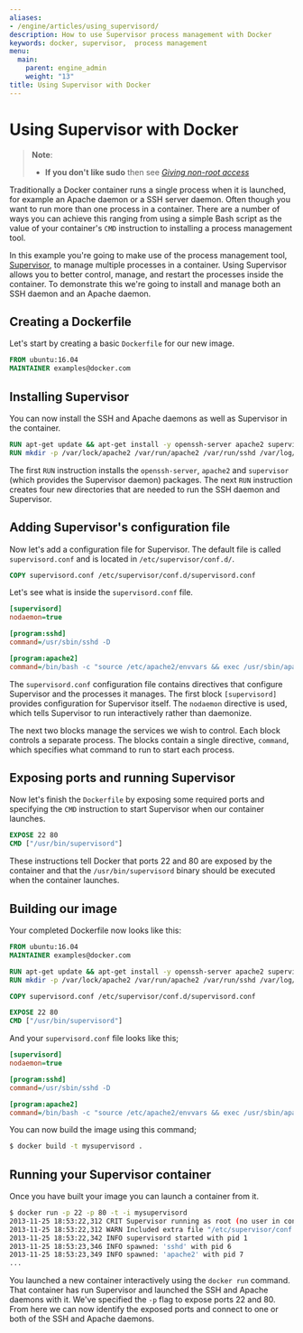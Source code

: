 ```yaml
---
aliases:
- /engine/articles/using_supervisord/
description: How to use Supervisor process management with Docker
keywords: docker, supervisor,  process management
menu:
  main:
    parent: engine_admin
    weight: "13"
title: Using Supervisor with Docker
---
```


# Using Supervisor with Docker

> **Note**:
> - **If you don't like sudo** then see [*Giving non-root
>   access*](../installation/binaries.md#giving-non-root-access)

Traditionally a Docker container runs a single process when it is launched, for
example an Apache daemon or a SSH server daemon. Often though you want to run
more than one process in a container. There are a number of ways you can
achieve this ranging from using a simple Bash script as the value of your
container's `CMD` instruction to installing a process management tool.

In this example you're going to make use of the process management tool,
[Supervisor](http://supervisord.org/), to manage multiple processes in a
container. Using Supervisor allows you to better control, manage, and restart
the processes inside the container. To demonstrate this we're going to install
and manage both an SSH daemon and an Apache daemon.

## Creating a Dockerfile

Let's start by creating a basic `Dockerfile` for our new image.

```Dockerfile
FROM ubuntu:16.04
MAINTAINER examples@docker.com
```

## Installing Supervisor

You can now install the SSH and Apache daemons as well as Supervisor in the
container.

```Dockerfile
RUN apt-get update && apt-get install -y openssh-server apache2 supervisor
RUN mkdir -p /var/lock/apache2 /var/run/apache2 /var/run/sshd /var/log/supervisor
```

The first `RUN` instruction installs the `openssh-server`, `apache2` and
`supervisor` (which provides the Supervisor daemon) packages. The next `RUN`
instruction creates four new directories that are needed to run the SSH daemon
and Supervisor.

## Adding Supervisor's configuration file

Now let's add a configuration file for Supervisor. The default file is called
`supervisord.conf` and is located in `/etc/supervisor/conf.d/`.

```Dockerfile
COPY supervisord.conf /etc/supervisor/conf.d/supervisord.conf
```

Let's see what is inside the `supervisord.conf` file.

```ini
[supervisord]
nodaemon=true

[program:sshd]
command=/usr/sbin/sshd -D

[program:apache2]
command=/bin/bash -c "source /etc/apache2/envvars && exec /usr/sbin/apache2 -DFOREGROUND"
```

The `supervisord.conf` configuration file contains directives that configure
Supervisor and the processes it manages. The first block `[supervisord]`
provides configuration for Supervisor itself. The `nodaemon` directive is used,
which tells Supervisor to run interactively rather than daemonize.

The next two blocks manage the services we wish to control. Each block controls
a separate process. The blocks contain a single directive, `command`, which
specifies what command to run to start each process.

## Exposing ports and running Supervisor

Now let's finish the `Dockerfile` by exposing some required ports and
specifying the `CMD` instruction to start Supervisor when our container
launches.

```Dockerfile
EXPOSE 22 80
CMD ["/usr/bin/supervisord"]
```

These instructions tell Docker that ports 22 and 80 are exposed  by the
container and that the `/usr/bin/supervisord` binary should be executed when
the container launches.

## Building our image

Your completed Dockerfile now looks like this:

```Dockerfile
FROM ubuntu:16.04
MAINTAINER examples@docker.com

RUN apt-get update && apt-get install -y openssh-server apache2 supervisor
RUN mkdir -p /var/lock/apache2 /var/run/apache2 /var/run/sshd /var/log/supervisor

COPY supervisord.conf /etc/supervisor/conf.d/supervisord.conf

EXPOSE 22 80
CMD ["/usr/bin/supervisord"]
```

And your `supervisord.conf` file looks like this;

```ini
[supervisord]
nodaemon=true

[program:sshd]
command=/usr/sbin/sshd -D

[program:apache2]
command=/bin/bash -c "source /etc/apache2/envvars && exec /usr/sbin/apache2 -DFOREGROUND"
```


You can now build the image using this command;

```bash
$ docker build -t mysupervisord .
```

## Running your Supervisor container

Once you have built your image you can launch a container from it.

```bash
$ docker run -p 22 -p 80 -t -i mysupervisord
2013-11-25 18:53:22,312 CRIT Supervisor running as root (no user in config file)
2013-11-25 18:53:22,312 WARN Included extra file "/etc/supervisor/conf.d/supervisord.conf" during parsing
2013-11-25 18:53:22,342 INFO supervisord started with pid 1
2013-11-25 18:53:23,346 INFO spawned: 'sshd' with pid 6
2013-11-25 18:53:23,349 INFO spawned: 'apache2' with pid 7
...
```

You launched a new container interactively using the `docker run` command.
That container has run Supervisor and launched the SSH and Apache daemons with
it. We've specified the `-p` flag to expose ports 22 and 80. From here we can
now identify the exposed ports and connect to one or both of the SSH and Apache
daemons.